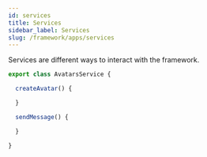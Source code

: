```yaml
---
id: services
title: Services
sidebar_label: Services
slug: /framework/apps/services
---
```


Services are different ways to interact with the framework.

```ts
export class AvatarsService {

  createAvatar() {

  }

  sendMessage() {

  }

}
```


